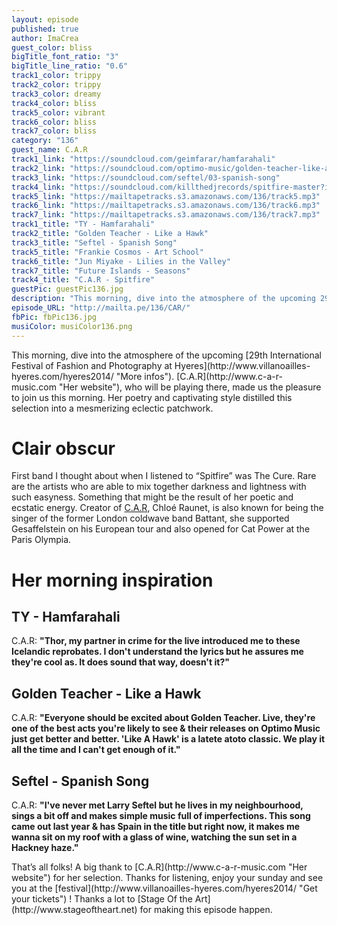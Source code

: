 ```yaml
---
layout: episode
published: true
author: ImaCrea
guest_color: bliss
bigTitle_font_ratio: "3"
bigTitle_line_ratio: "0.6"
track1_color: trippy
track2_color: trippy
track3_color: dreamy
track4_color: bliss
track5_color: vibrant
track6_color: bliss
track7_color: bliss
category: "136"
guest_name: C.A.R
track1_link: "https://soundcloud.com/geimfarar/hamfarahali"
track2_link: "https://soundcloud.com/optimo-music/golden-teacher-like-a-hawk"
track3_link: "https://soundcloud.com/seftel/03-spanish-song"
track4_link: "https://soundcloud.com/killthedjrecords/spitfire-master?in=killthedjrecords/sets/c-a-r-ten-steps-up-ep"
track5_link: "https://mailtapetracks.s3.amazonaws.com/136/track5.mp3"
track6_link: "https://mailtapetracks.s3.amazonaws.com/136/track6.mp3"
track7_link: "https://mailtapetracks.s3.amazonaws.com/136/track7.mp3"
track1_title: "TY - Hamfarahali"
track2_title: "Golden Teacher - Like a Hawk"
track3_title: "Seftel - Spanish Song"
track5_title: "Frankie Cosmos - Art School"
track6_title: "Jun Miyake - Lilies in the Valley"
track7_title: "Future Islands - Seasons"
track4_title: "C.A.R - Spitfire"
guestPic: guestPic136.jpg
description: "This morning, dive into the atmosphere of the upcoming 29th International Festival of Fashion and Photography at Hyeres. C.A.R, who will be playing there, made us the pleasure to join us this morning. Her poetry and captivating style distilled this selection into a mesmerizing eclectic patchwork."
episode_URL: "http://mailta.pe/136/CAR/"
fbPic: fbPic136.jpg
musiColor: musiColor136.png
---
```


<p id="introduction">
This morning, dive into the atmosphere of the upcoming [29th International Festival of Fashion and Photography at Hyeres](http://www.villanoailles-hyeres.com/hyeres2014/ "More infos"). [C.A.R](http://www.c-a-r-music.com "Her website"), who will be playing there, made us the pleasure to join us this morning. Her poetry and captivating style distilled this selection into a mesmerizing eclectic patchwork.</p>

# Clair obscur

First band I thought about when I listened to “Spitfire” was The Cure. Rare are the artists who are able to mix together darkness and lightness with such easyness. Something that might be the result of her poetic and ecstatic energy. Creator of [C.A.R](http://www.c-a-r-music.com "Her website"), Chloé Raunet, is also known for being the singer of the former London coldwave band Battant, she supported Gesaffelstein on his European tour and also opened for Cat Power at the Paris Olympia. 

# Her morning inspiration

## TY - Hamfarahali
C.A.R: **"**Thor, my partner in crime for the live introduced me to these Icelandic reprobates. I don't understand the lyrics but he assures me they're cool as. It does sound that way, doesn't it?**"**

## Golden Teacher - Like a Hawk
C.A.R: **"**Everyone should be excited about Golden Teacher. Live, they're one of the best acts you're likely to see & their releases on Optimo Music just get better and better. 'Like A Hawk' is a latete atoto classic. We play it all the time and I can't get enough of it.**"**

## Seftel - Spanish Song
C.A.R: **"**I've never met Larry Seftel but he lives in my neighbourhood, sings a bit off and makes simple music full of imperfections.
This song came out last year & has Spain in the title but right now, it makes me wanna sit on my roof with a glass of wine, watching the sun set in a Hackney haze.**"**

<p id="outroduction">
That’s all folks! A big thank to [C.A.R](http://www.c-a-r-music.com "Her website") for her selection. Thanks for listening, enjoy your sunday and see you at the [festival](http://www.villanoailles-hyeres.com/hyeres2014/ "Get your tickets") ! Thanks a lot to [Stage Of the Art](http://www.stageoftheart.net) for making this episode happen.
</p>